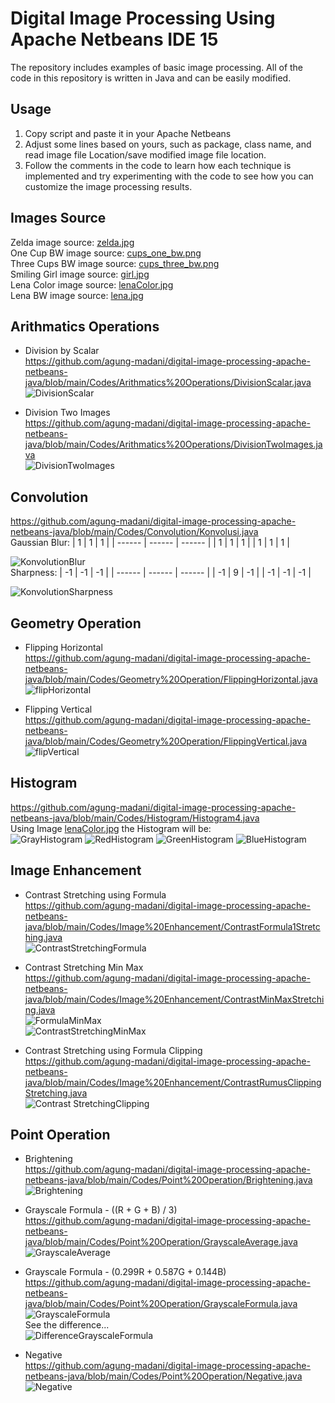 # Digital Image Processing Using Apache Netbeans IDE 15
 The repository includes examples of basic image processing. All of the code in this repository is written in Java and can be easily modified.

## Usage
1. Copy script and paste it in your Apache Netbeans
2. Adjust some lines based on yours, such as package, class name, and read image file Location/save modified image file location.
3. Follow the comments in the code to learn how each technique is implemented and try experimenting with the code to see how you can customize the image processing results.

## Images Source
Zelda image source: [zelda.jpg](https://github.com/agung-madani/digital-image-processing-apache-netbeans-java/blob/main/imagesrc/zelda.jpg) <br>
One Cup BW image source: [cups_one_bw.png](https://github.com/agung-madani/digital-image-processing-apache-netbeans-java/blob/main/imagesrc/cups_one_bw.png) <br>
Three Cups BW image source: [cups_three_bw.png](https://github.com/agung-madani/digital-image-processing-apache-netbeans-java/blob/main/imagesrc/cups_three_bw.png) <br>
Smiling Girl image source: [girl.jpg](https://github.com/agung-madani/digital-image-processing-apache-netbeans-java/blob/main/imagesrc/girl.jpg) <br>
Lena Color image source: [lenaColor.jpg](https://github.com/agung-madani/digital-image-processing-apache-netbeans-java/blob/main/imagesrc/lenaColor.jpg) <br>
Lena BW image source: [lena.jpg](https://github.com/agung-madani/digital-image-processing-apache-netbeans-java/blob/main/imagesrc/lena.jpg)


## Arithmatics Operations
* Division by Scalar<br>
https://github.com/agung-madani/digital-image-processing-apache-netbeans-java/blob/main/Codes/Arithmatics%20Operations/DivisionScalar.java <br>
![DivisionScalar](https://user-images.githubusercontent.com/121701309/211472113-304a3703-ff65-48e6-8147-8689b2df5fd3.jpg)

* Division Two Images<br>
https://github.com/agung-madani/digital-image-processing-apache-netbeans-java/blob/main/Codes/Arithmatics%20Operations/DivisionTwoImages.java <br>
![DivisionTwoImages](https://user-images.githubusercontent.com/121701309/211473212-6cdb7185-b3d6-4cad-ba66-19cbef73701d.jpg)

## Convolution
https://github.com/agung-madani/digital-image-processing-apache-netbeans-java/blob/main/Codes/Convolution/Konvolusi.java <br>
Gaussian Blur:
| 1 | 1 | 1 |
| ------ | ------ | ------ |
| 1 | 1 | 1 |
| 1 | 1 | 1 |

![KonvolutionBlur](https://user-images.githubusercontent.com/121701309/211479014-d4c10710-4f21-428c-a451-7a8cf4078ae2.jpg) <br>
Sharpness:
| -1 | -1 | -1 |
| ------ | ------ | ------ |
| -1 | 9 | -1 |
| -1 | -1 | -1 |

![KonvolutionSharpness](https://user-images.githubusercontent.com/121701309/211479204-5ee930c6-c1bd-42f2-8e66-570b88fa2dc0.jpg)

## Geometry Operation
* Flipping Horizontal<br>
https://github.com/agung-madani/digital-image-processing-apache-netbeans-java/blob/main/Codes/Geometry%20Operation/FlippingHorizontal.java <br>
![flipHorizontal](https://user-images.githubusercontent.com/121701309/211243417-dcf8bc0f-a109-4c32-8253-db6944e08317.jpg)

* Flipping Vertical<br>
https://github.com/agung-madani/digital-image-processing-apache-netbeans-java/blob/main/Codes/Geometry%20Operation/FlippingVertical.java <br>
![flipVertical](https://user-images.githubusercontent.com/121701309/211243554-2e421e9c-b0f2-4fd4-83d9-5d5da01de181.jpg)

## Histogram
https://github.com/agung-madani/digital-image-processing-apache-netbeans-java/blob/main/Codes/Histogram/Histogram4.java <br>
Using Image [lenaColor.jpg](https://github.com/agung-madani/digital-image-processing-apache-netbeans-java/blob/main/imagesrc/lenaColor.jpg) the Histogram will be:<br>
![GrayHistogram](https://user-images.githubusercontent.com/121701309/211474893-273c49ec-092f-4714-b2f5-40592a5c5a72.jpg)
![RedHistogram](https://user-images.githubusercontent.com/121701309/211474905-0c1b053a-e7c5-4a24-ac63-3cc08c6991b3.jpg)
![GreenHistogram](https://user-images.githubusercontent.com/121701309/211474911-ef11ae74-b560-4a06-aa6b-4b410371d46f.jpg)
![BlueHistogram](https://user-images.githubusercontent.com/121701309/211474913-5bfcbda3-76e3-4113-b4f6-6c6a255880d1.jpg)

## Image Enhancement
* Contrast Stretching using Formula<br>
https://github.com/agung-madani/digital-image-processing-apache-netbeans-java/blob/main/Codes/Image%20Enhancement/ContrastFormula1Stretching.java <br>
![ContrastStretchingFormula](https://user-images.githubusercontent.com/121701309/211243279-1e8df21c-5262-46c0-83df-6e120670f3ad.jpg)

* Contrast Stretching Min Max<br>
https://github.com/agung-madani/digital-image-processing-apache-netbeans-java/blob/main/Codes/Image%20Enhancement/ContrastMinMaxStretching.java <br>
![FormulaMinMax](https://user-images.githubusercontent.com/121701309/211243374-94aa4095-15ea-49a8-b434-282cd8a4d078.jpg) <br>
![ContrastStretchingMinMax](https://user-images.githubusercontent.com/121701309/211243385-6527863f-62e5-4969-af8e-5744a5fc4221.jpg)

* Contrast Stretching using Formula Clipping<br>
https://github.com/agung-madani/digital-image-processing-apache-netbeans-java/blob/main/Codes/Image%20Enhancement/ContrastRumusClippingStretching.java <br>
![Contrast StretchingClipping](https://user-images.githubusercontent.com/121701309/211243400-4a93acac-d23e-4cf0-b688-526cefc7d0a3.jpg)

## Point Operation
* Brightening<br>
https://github.com/agung-madani/digital-image-processing-apache-netbeans-java/blob/main/Codes/Point%20Operation/Brightening.java <br>
![Brightening](https://user-images.githubusercontent.com/121701309/211243253-a76c58d6-9422-41fd-8b5a-17e659c598ee.jpg)

* Grayscale Formula - ((R + G + B) / 3)<br>
https://github.com/agung-madani/digital-image-processing-apache-netbeans-java/blob/main/Codes/Point%20Operation/GrayscaleAverage.java <br>
![GrayscaleAverage](https://user-images.githubusercontent.com/121701309/211482516-9c45f6ff-44cb-4518-bb73-30c10d3a9599.jpg)

* Grayscale Formula - (0.299R + 0.587G + 0.144B)<br>
https://github.com/agung-madani/digital-image-processing-apache-netbeans-java/blob/main/Codes/Point%20Operation/GrayscaleFormula.java <br>
![GrayscaleFormula](https://user-images.githubusercontent.com/121701309/211482484-228bc7d3-3e44-4545-b9c8-6d3af75759d8.jpg) <br>
See the difference...<br>
![DifferenceGrayscaleFormula](https://user-images.githubusercontent.com/121701309/211483010-5bcd6834-3088-4fa1-8f6e-fe3020e3f546.jpg)

* Negative<br>
https://github.com/agung-madani/digital-image-processing-apache-netbeans-java/blob/main/Codes/Point%20Operation/Negative.java <br>
![Negative](https://user-images.githubusercontent.com/121701309/211483777-bd08db24-bf99-4f62-9148-4a1041e9fcbd.jpg)







